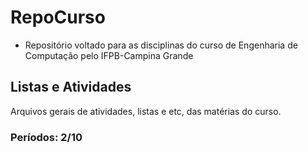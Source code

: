 
# RepoCurso
- Repositório voltado para as disciplinas do curso de Engenharia de Computação pelo IFPB-Campina Grande

## Listas e Atividades
Arquivos gerais de atividades, listas e etc, das matérias do curso. 

### Períodos: 2/10
